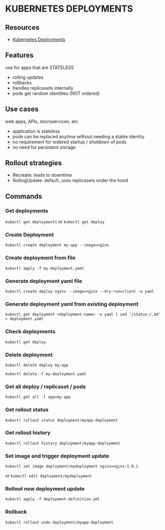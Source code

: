 # KUBERNETES DEPLOYMENTS

## Resources
- [Kubernetes Deployments](https://kubernetes.io/docs/concepts/workloads/controllers/deployment/)

## Features
use for apps that are STATELESS
- rolling updates
- rollbacks
- handles replicasets internally
- pods get random identities (NOT ordered)

## Use cases
web apps, APIs, microservices, etc

- application is stateless
- pods can be replaced anytime without needing a stable identity
- no requirement for ordered startup / shutdown of pods
- no need for persistent storage

## Rollout strategies

- Recreate: leads to downtime
- RollingUpdate: default, uses replicasets under the hood

## Commands

### Get deployments
`kubectl get deployments` or `kubectl get deploy`

### Create Deployment
`kubectl create deployment my-app --image=nginx`

### Create deployment from file
`kubectl apply -f my-deployment.yaml`

### Generate deployment yaml file
`kubectl create deploy nginx --image=nginx --dry-run=client -o yaml`

### Generate deployment yaml from existing deployment
`kubectl get deployment <deployment-name> -o yaml | sed '/status:/,$d' > deployment.yaml`

### Check deployments
`kubectl get deploy`

### Delete deployment
`kubectl delete deploy my-app`

`kubectl delete -f my-deployment.yaml`

### Get all deploy / replicaset / pods
`kubectl get all -l app=my-app`

### Get rollout status
`kubectl rollout status deployment/myapp-deployment`

### Get rollout history
`kubectl rollout history deployment/myapp-deployment`

### Set image and trigger deployment update
`kubectl set image deployment/mydeployment nginx=nginx:1.9.1`

or `kubectl edit deployment/mydeployment`

### Rollout new deployment update
`kubectl apply -f deployment-definition.yml`

### Rollback
`kubectl rollout undo deployment/myapp-deployment`
